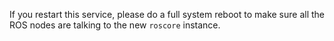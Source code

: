 If you restart this service, please do a full system reboot to make sure all the
ROS nodes are talking to the new `roscore` instance.

